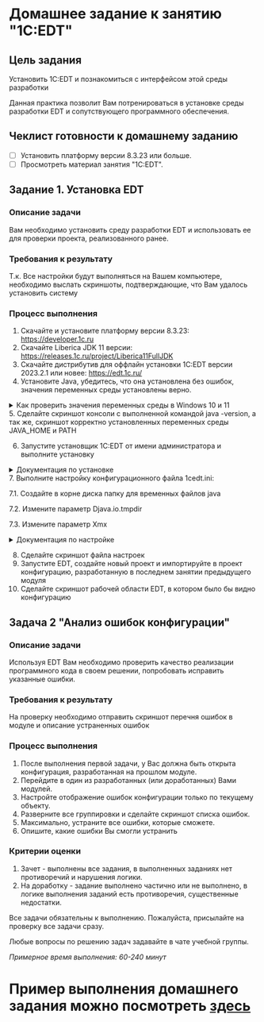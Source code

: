 # Домашнее задание к занятию "1C:EDT"

## Цель задания
Установить 1C:EDT и познакомиться с интерфейсом этой среды разработки

Данная практика позволит Вам потренироваться в установке среды разработки EDT и сопутствующего программного обеспечения.

## Чеклист готовности к домашнему заданию

- [ ] Установить платформу версии 8.3.23 или больше.
- [ ] Просмотреть материал занятия "1C:EDT".

## Задание 1. Установка EDT

### Описание задачи
Вам необходимо установить среду разработки EDT и использовать ее для проверки проекта, реализованного ранее.

### Требования к результату
Т.к. Все настройки будут выполняться на Вашем компьютере, необходимо выслать скриншоты, подтверждающие, что Вам удалось установить систему

### Процесс выполнения
1. Скачайте и установите платформу версии 8.3.23: https://developer.1c.ru
2. Скачайте Liberica JDK 11 версии: https://releases.1c.ru/project/Liberica11FullJDK
3. Скачайте дистрибутив для оффлайн установки 1С:EDT версии 2023.2.1 или новее: https://edt.1c.ru/
4. Установите Java, убедитесь, что она установлена без ошибок, значения переменных среды установлены верно.
<details>
  <summary>Как проверить значения переменных среды в Windows 10 и 11</summary>
  https://remontka.pro/environment-variables-windows/?ysclid=lc3alynrna477263717
</details>
5. Сделайте скриншот консоли с выполненной командой java -version, а так же, скриншот корректно установленных переменных среды JAVA_HOME и PATH

6. Запустите установщик 1C:EDT от имени администратора и выполните установку
<details>
  <summary>Документация по установке</summary>
  https://its.1c.ru/db/edtdoc#content:76:hdoc
</details>
7. Выполните настройку конфигурационного файла 1cedt.ini:

7.1. Создайте в корне диска папку для временных файлов java

7.2. Измените параметр Djava.io.tmpdir

7.3. Измените параметр Xmx

<details>
  <summary>Документация по настройке</summary>
  https://its.1c.ru/db/edtdoc/content/40/hdoc (см раздел "Импорт больших конфигураций")
</details>

8. Сделайте скриншот файла настроек
9. Запустите EDT, создайте новый проект и импортируйте в проект конфигурацию, разработанную в последнем занятии предыдущего модуля 
10. Сделайте скриншот рабочей области EDT, в котором было бы видно конфигурацию

## Задача 2 "Анализ ошибок конфигурации"

### Описание задачи
Используя EDT Вам необходимо проверить качество реализации программного кода в своем решении, попробовать исправить указанные ошибки.

### Требования к результату
На проверку необходимо отправить скриншот перечня ошибок в модуле и описание устраненных ошибок

### Процесс выполнения
1. После выполнения первой задачи, у Вас должна быть открыта конфигурация, разработанная на прошлом модуле.
2. Перейдите в один из разработанных (или доработанных) Вами модулей.
3. Настройте отображение ошибок конфигурации только по текущему объекту.
4. Разверните все группировки и сделайте скриншот списка ошибок.
5. Максимально, устраните все ошибки, которые сможете.
6. Опишите, какие ошибки Вы смогли устранить

### Критерии оценки

1. Зачет - выполнены все задания, в выполненных заданиях нет противоречий и нарушения логики. 
2. На доработку - задание выполнено частично или не выполнено, в логике выполнения заданий есть противоречия, существенные недостатки.

Все задачи обязательны к выполнению. Пожалуйста, присылайте на проверку все задачи сразу.

Любые вопросы по решению задач задавайте в чате учебной группы.

*Примерное время выполнения: 60-240 минут*

# Пример выполнения домашнего задания можно посмотреть [здесь](HW_13_1example.MD)
